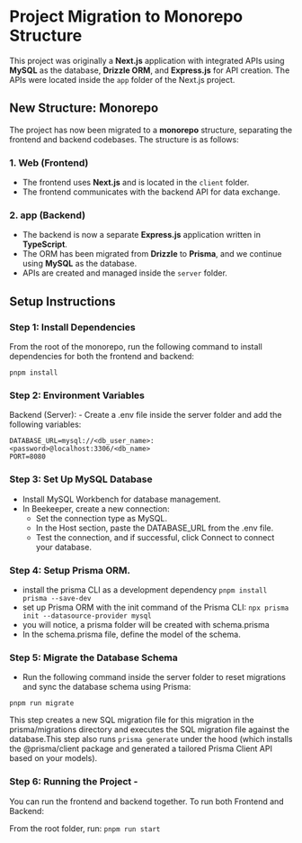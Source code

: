 # Project Migration to Monorepo Structure

This project was originally a **Next.js** application with integrated APIs using **MySQL** as the database, **Drizzle ORM**, and **Express.js** for API creation. The APIs were located inside the `app` folder of the Next.js project.

## New Structure: Monorepo
The project has now been migrated to a **monorepo** structure, separating the frontend and backend codebases. The structure is as follows:
### 1. **Web (Frontend)**
- The frontend uses **Next.js** and is located in the `client` folder.
- The frontend communicates with the backend API for data exchange.

### 2. **app (Backend)**
- The backend is now a separate **Express.js** application written in **TypeScript**.
- The ORM has been migrated from **Drizzle** to **Prisma**, and we continue using **MySQL** as the database.
- APIs are created and managed inside the `server` folder.

## Setup Instructions

### Step 1: Install Dependencies
From the root of the monorepo, run the following command to install dependencies for both the frontend and backend:
```
pnpm install
```

### Step 2: Environment Variables
   Backend (Server):
    - Create a .env file inside the server folder and add the following variables:
  ```
  DATABASE_URL=mysql://<db_user_name>:<password>@localhost:3306/<db_name>
PORT=8080
```

### Step 3: Set Up MySQL Database
- Install MySQL Workbench for database management.
- In Beekeeper, create a new connection:
   - Set the connection type as MySQL.
   - In the Host section, paste the DATABASE_URL from the .env file.
   - Test the connection, and if successful, click Connect to connect your database.

### Step 4: Setup Prisma ORM.
 - install the prisma CLI as a development dependency
  ```pnpm install prisma --save-dev```
- set up Prisma ORM with the init command of the Prisma CLI:
 ```npx prisma init --datasource-provider mysql```
- you will notice, a prisma folder will be created with schema.prisma
- In the schema.prisma file, define the model of the schema.

### Step 5: Migrate the Database Schema
- Run the following command inside the server folder to reset migrations and sync the database schema using Prisma:
```
pnpm run migrate
```
This step creates a new SQL migration file for this migration in the prisma/migrations directory and executes the SQL migration file against the database.This step also runs `prisma generate` under the hood (which installs the @prisma/client package and generated a tailored Prisma Client API based on your models). 

### Step 6: Running the Project - 
  You can run the frontend and backend together. 
  To run both Frontend and Backend:

From the root folder, run:
```pnpm run start```

